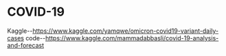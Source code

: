 # COVID-19
Kaggle--https://www.kaggle.com/yamqwe/omicron-covid19-variant-daily-cases
        code--https://www.kaggle.com/mammadabbasli/covid-19-analysis-and-forecast
